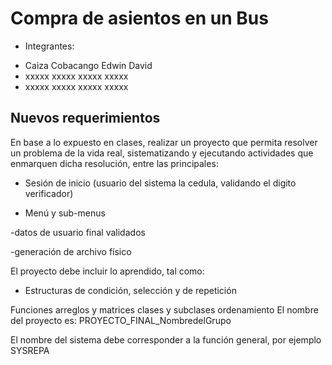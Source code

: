 # Compra de asientos en un Bus
- Integrantes:
* Caiza Cobacango Edwin David
* xxxxx xxxxx xxxxx xxxxx
* xxxxx xxxxx xxxxx xxxxx
## Nuevos requerimientos
En base a lo expuesto en clases, realizar un proyecto que permita resolver un problema de la vida real, sistematizando y ejecutando actividades que enmarquen dicha resolución, entre las  principales:

- Sesión de inicio (usuario del sistema la cedula, validando el digito verificador)

- Menú  y sub-menus

-datos de usuario final validados

-generación de archivo físico

El proyecto debe incluir lo aprendido, tal como:
 - Estructuras de condición, selección y de repetición

Funciones
arreglos y matrices
clases y subclases
ordenamiento
El nombre del proyecto es: PROYECTO_FINAL_NombredelGrupo 

El nombre del sistema debe corresponder a la función general, por ejemplo SYSREPA
